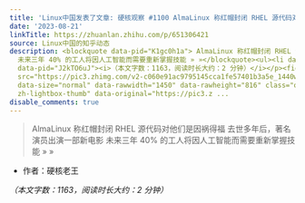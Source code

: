 ```yaml
---
title: 'Linux中国发表了文章: 硬核观察 #1100 AlmaLinux 称红帽封闭 RHEL 源代码对他们是因祸得福'
date: '2023-08-21'
linkTitle: https://zhuanlan.zhihu.com/p/651306421
source: Linux中国的知乎动态
description: <blockquote data-pid="K1gc0h1a"> AlmaLinux 称红帽封闭 RHEL 源代码对他们是因祸得福 去世多年后，著名演员出演一部新电影
  未来三年 40% 的工人将因人工智能而需要重新掌握技能 » »</blockquote><ul><li data-pid="PzqeI85e">作者：硬核老王</li></ul><p
  data-pid="J2kTO6uJ"><i>（本文字数：1163，阅读时长大约：2 分钟）</i></p><figure data-size="normal"><img
  src="https://pic3.zhimg.com/v2-c060e91ac9795145cca1fe57401b3a5e_1440w.jpg" data-caption=""
  data-size="normal" data-rawwidth="1450" data-rawheight="816" class="origin_image
  zh-lightbox-thumb" data-original="https://pic3.z ...
disable_comments: true
---
```

<blockquote data-pid="K1gc0h1a"> AlmaLinux 称红帽封闭 RHEL 源代码对他们是因祸得福 去世多年后，著名演员出演一部新电影 未来三年 40% 的工人将因人工智能而需要重新掌握技能 » »</blockquote><ul><li data-pid="PzqeI85e">作者：硬核老王</li></ul><p data-pid="J2kTO6uJ"><i>（本文字数：1163，阅读时长大约：2 分钟）</i></p><figure data-size="normal"><img src="https://pic3.zhimg.com/v2-c060e91ac9795145cca1fe57401b3a5e_1440w.jpg" data-caption="" data-size="normal" data-rawwidth="1450" data-rawheight="816" class="origin_image zh-lightbox-thumb" data-original="https://pic3.z ...